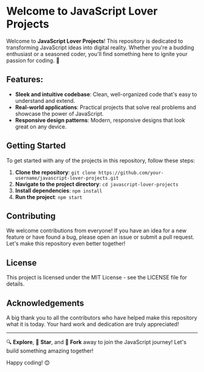 # Welcome to JavaScript Lover Projects

Welcome to **JavaScript Lover Projects**! This repository is dedicated to transforming JavaScript ideas into digital reality. Whether you're a budding enthusiast or a seasoned coder, you'll find something here to ignite your passion for coding. 🚀

## Features:
- **Sleek and intuitive codebase**: Clean, well-organized code that's easy to understand and extend.
- **Real-world applications**: Practical projects that solve real problems and showcase the power of JavaScript.
- **Responsive design patterns**: Modern, responsive designs that look great on any device.

## Getting Started
To get started with any of the projects in this repository, follow these steps:
1. **Clone the repository**: `git clone https://github.com/your-username/javascript-lover-projects.git`
2. **Navigate to the project directory**: `cd javascript-lover-projects`
3. **Install dependencies**: `npm install`
4. **Run the project**: `npm start`

## Contributing
We welcome contributions from everyone! If you have an idea for a new feature or have found a bug, please open an issue or submit a pull request. Let's make this repository even better together!

## License
This project is licensed under the MIT License - see the LICENSE file for details.

## Acknowledgements
A big thank you to all the contributors who have helped make this repository what it is today. Your hard work and dedication are truly appreciated!

---

🔍 **Explore**, 🌟 **Star**, and 🍴 **Fork** away to join the JavaScript journey! Let's build something amazing together!

Happy coding! 😊
